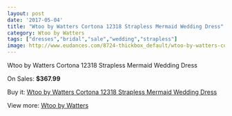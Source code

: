 ```yaml
---
layout: post
date: '2017-05-04'
title: "Wtoo by Watters Cortona 12318 Strapless Mermaid Wedding Dress"
category: Wtoo by Watters
tags: ["dresses","bridal","sale","wedding","strapless"]
image: http://www.eudances.com/8724-thickbox_default/wtoo-by-watters-cortona-12318-strapless-mermaid-wedding-dress.jpg
---
```

Wtoo by Watters Cortona 12318 Strapless Mermaid Wedding Dress

On Sales: **$367.99**
<a href="https://www.eudances.com/en/wtoo-by-watters/2951-wtoo-by-watters-cortona-12318-strapless-mermaid-wedding-dress.html"><amp-img layout="responsive" width="600" height="600" src="//www.eudances.com/8724-thickbox_default/wtoo-by-watters-cortona-12318-strapless-mermaid-wedding-dress.jpg" alt="Wtoo by Watters Cortona 12318 Strapless Mermaid Wedding Dress 0" /></a>
<a href="https://www.eudances.com/en/wtoo-by-watters/2951-wtoo-by-watters-cortona-12318-strapless-mermaid-wedding-dress.html"><amp-img layout="responsive" width="600" height="600" src="//www.eudances.com/8726-thickbox_default/wtoo-by-watters-cortona-12318-strapless-mermaid-wedding-dress.jpg" alt="Wtoo by Watters Cortona 12318 Strapless Mermaid Wedding Dress 1" /></a>
<a href="https://www.eudances.com/en/wtoo-by-watters/2951-wtoo-by-watters-cortona-12318-strapless-mermaid-wedding-dress.html"><amp-img layout="responsive" width="600" height="600" src="//www.eudances.com/8725-thickbox_default/wtoo-by-watters-cortona-12318-strapless-mermaid-wedding-dress.jpg" alt="Wtoo by Watters Cortona 12318 Strapless Mermaid Wedding Dress 2" /></a>

Buy it: [Wtoo by Watters Cortona 12318 Strapless Mermaid Wedding Dress](https://www.eudances.com/en/wtoo-by-watters/2951-wtoo-by-watters-cortona-12318-strapless-mermaid-wedding-dress.html "Wtoo by Watters Cortona 12318 Strapless Mermaid Wedding Dress")

View more: [Wtoo by Watters](https://www.eudances.com/en/49-wtoo-by-watters "Wtoo by Watters")